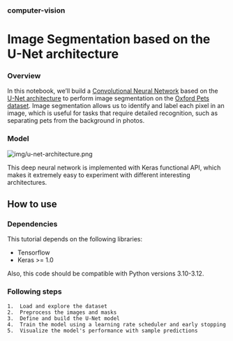 ###     **computer-vision**
#     Image Segmentation based on the U-Net architecture

### Overview

In this notebook, we’ll build a [Convolutional Neural Network](https://www.ibm.com/topics/convolutional-neural-networks)  based on the [U-Net architecture](https://www.geeksforgeeks.org/u-net-architecture-explained/) to perform image segmentation on the [Oxford Pets dataset](http://www.robots.ox.ac.uk/~vgg/data/pets/data/images.tar.gz). Image segmentation allows us to identify and label each pixel in an image, which is useful for tasks that require detailed recognition, such as separating pets from the background in photos.

### Model

![img/u-net-architecture.png](https://miro.medium.com/v2/resize:fit:828/format:webp/1*x0kR2rGlTibVbu8InCNBVg.jpeg)

This deep neural network is implemented with Keras functional API, which makes it extremely easy to experiment with different interesting architectures.

## How to use

### Dependencies

This tutorial depends on the following libraries:

* Tensorflow
* Keras >= 1.0

Also, this code should be compatible with Python versions 3.10-3.12.

### Following steps

    1.  Load and explore the dataset
    2.  Preprocess the images and masks
    3.  Define and build the U-Net model
    4.  Train the model using a learning rate scheduler and early stopping
    5.  Visualize the model's performance with sample predictions
